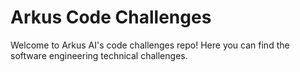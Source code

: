 # Arkus Code Challenges

Welcome to Arkus AI's code challenges repo! Here you can find the software engineering technical challenges.
